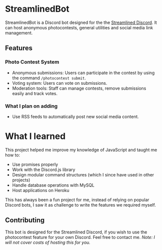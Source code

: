 # StreamlinedBot

StreamlinedBot is a Discord bot designed for the the [Streamlined Discord](discord.gg/streamlined). It can host anonymous photocontests, general utilities and social media link management.

## Features

### Photo Contest System
- Anonymous submissions: Users can participate in the contest by using the command `/photocontest submit`.
- Voting system: Users can vote on submissions.
- Moderation tools: Staff can manage contests, remove submissions easily and track votes.

### What I plan on adding
- Use RSS feeds to automatically post new social media content.

# What I learned

This project helped me improve my knowledge of JavaScript and taught me how to:
- Use promises properly
- Work with the Discord.js library
- Design modular command structures (which I since have used in other projects)
- Handle database operations with MySQL
- Host applications on Heroku

This has always been a fun project for me, instead of relying on popular Discord bots, I saw it as challenge to write the features we required myself.

## Contributing

This bot is designed for the Streamlined Discord, if you wish to use the photocontest feature for your own Discord. Feel free to contact me. *Note: I will not cover costs of hosting this for you.*